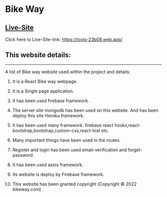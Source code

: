 # Bike Way
## [Live-Site](https://tools-23b08.web.app/)

Click  here to Live-Site-link: https://tools-23b08.web.app/

## This website details:
***
A list of Bike way website used within the project and details:

1)  It is a React Bike way webpage.

2)  It is a Single page application.

3)  It has been used  firebase framework .

4)  The server site mongodb has been used on this website. And has been  deploy this site Heroku framework.

4)  It has been used many framework. firebase react hooks,react-bootstrap,bootstrap,custom-css,react-tost etc.

5)  Many important things have been used in the routes.

6) Register and login has been used email-verification and forget-password.

7) It has been used axios framework.

8) Its website is deploy by Firebase framework.

8) This website has been granted copyright (Copyright © 2022 bikeway.com)
